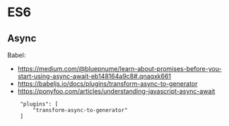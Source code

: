 # ES6

## Async

Babel:

- https://medium.com/@bluepnume/learn-about-promises-before-you-start-using-async-await-eb148164a9c8#.qnaqxk661
- https://babeljs.io/docs/plugins/transform-async-to-generator
- https://ponyfoo.com/articles/understanding-javascript-async-await

~~~~
    "plugins": [
        "transform-async-to-generator"
    ]
~~~~
